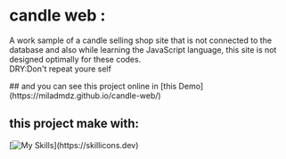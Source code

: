 # candle web :

<P>A work sample of a candle selling shop site that is not connected to the database and also while learning the JavaScript language, this site is not designed optimally for these codes.
</br>
DRY:Don't repeat youre self
</p>
## and you can see this project online in [this Demo](https://miladmdz.github.io/candle-web/)

## this project make with:
[![My Skills](https://skillicons.dev/icons?i=js,html,css,)](https://skillicons.dev)
